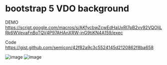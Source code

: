 # bootstrap 5 VDO background

DEMO https://script.google.com/macros/s/AKfycbwZcwEdHaUxRI7pB2vv92VQOljLRk6WVevaFnBoTQV4P97AHAnXRW-inG9tiKN4A159/exec

Code https://gist.github.com/semicon/42f82a9c3c5524145d2120862f8ba658

![image](https://user-images.githubusercontent.com/30399464/149621586-73578bd4-0fc3-4423-826c-e0bfc428701a.png)
![image](https://user-images.githubusercontent.com/30399464/149621605-99d59128-18a3-4f87-974a-a82416854550.png)

